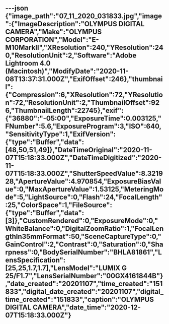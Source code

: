 ---json
{"image_path":"07_11_2020_031833.jpg","image":{"ImageDescription":"OLYMPUS DIGITAL CAMERA","Make":"OLYMPUS CORPORATION","Model":"E-M10MarkII","XResolution":240,"YResolution":240,"ResolutionUnit":2,"Software":"Adobe Lightroom 4.0 (Macintosh)","ModifyDate":"2020-11-08T13:37:31.000Z","ExifOffset":246},"thumbnail":{"Compression":6,"XResolution":72,"YResolution":72,"ResolutionUnit":2,"ThumbnailOffset":926,"ThumbnailLength":22745},"exif":{"36880":"-05:00","ExposureTime":0.003125,"FNumber":5.6,"ExposureProgram":3,"ISO":640,"SensitivityType":1,"ExifVersion":{"type":"Buffer","data":[48,50,51,49]},"DateTimeOriginal":"2020-11-07T15:18:33.000Z","DateTimeDigitized":"2020-11-07T15:18:33.000Z","ShutterSpeedValue":8.321928,"ApertureValue":4.970854,"ExposureBiasValue":0,"MaxApertureValue":1.53125,"MeteringMode":5,"LightSource":0,"Flash":24,"FocalLength":25,"ColorSpace":1,"FileSource":{"type":"Buffer","data":[3]},"CustomRendered":0,"ExposureMode":0,"WhiteBalance":0,"DigitalZoomRatio":1,"FocalLengthIn35mmFormat":50,"SceneCaptureType":0,"GainControl":2,"Contrast":0,"Saturation":0,"Sharpness":0,"BodySerialNumber":"BHLA81861","LensSpecification":[25,25,1.7,1.7],"LensModel":"LUMIX G 25/F1.7","LensSerialNumber":"00GX4161844B"},"date_created":"20201107","time_created":"151833","digital_date_created":"20201107","digital_time_created":"151833","caption":"OLYMPUS DIGITAL CAMERA","date_time":"2020-12-07T15:18:33.000Z"}
---